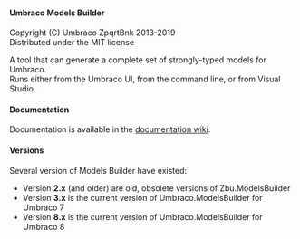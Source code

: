 #### Umbraco Models Builder

Copyright (C) Umbraco ZpqrtBnk 2013-2019  
Distributed under the MIT license  

A tool that can generate a complete set of strongly-typed models for Umbraco.  
Runs either from the Umbraco UI, from the command line, or from Visual Studio.

#### Documentation

Documentation is available in the [documentation wiki](https://github.com/zpqrtbnk/Zbu.ModelsBuilder/wiki/Zbu.ModelsBuilder).

#### Versions

Several version of Models Builder have existed:
* Version **2.x** (and older) are old, obsolete versions of Zbu.ModelsBuilder
* Version **3.x** is the current version of Umbraco.ModelsBuilder for Umbraco 7
* Version **8.x** is the current version of Umbraco.ModelsBuilder for Umbraco 8

